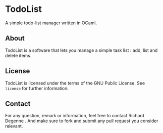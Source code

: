 TodoList
========

A simple todo-list manager written in OCaml.

About
-----

TodoList is a software that lets you manage a simple task list : add, list and delete items.

License
-------

TodoList is licensed under the terms of the GNU Public License. See `license` for further information.

Contact
-------

For any question, remark or information, feel free to contact Richard Degenne
<richdeg2 AT gmail DOT com>. And make sure to fork and submit any pull
request you consider relevant.


